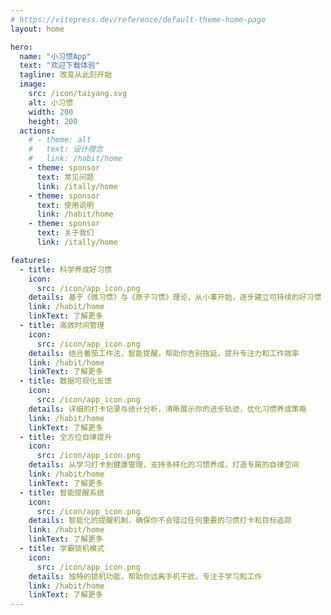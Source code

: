 ```yaml
---
# https://vitepress.dev/reference/default-theme-home-page
layout: home

hero:
  name: "小习惯App"
  text: "欢迎下载体验"
  tagline: 改变从此刻开始
  image:
    src: /icon/taiyang.svg
    alt: 小习惯
    width: 200
    height: 200
  actions:
    # - theme: alt
    #   text: 设计理念
    #   link: /habit/home
    - theme: sponsor
      text: 常见问题
      link: /itally/home
    - theme: sponsor
      text: 使用说明
      link: /habit/home
    - theme: sponsor
      text: 关于我们
      link: /itally/home

features:
  - title: 科学养成好习惯
    icon:
      src: /icon/app_icon.png
    details: 基于《微习惯》与《原子习惯》理论，从小事开始，逐步建立可持续的好习惯
    link: /habit/home
    linkText: 了解更多
  - title: 高效时间管理
    icon:
      src: /icon/app_icon.png
    details: 结合番茄工作法，智能提醒，帮助你告别拖延，提升专注力和工作效率
    link: /habit/home
    linkText: 了解更多
  - title: 数据可视化反馈
    icon:
      src: /icon/app_icon.png
    details: 详细的打卡记录与统计分析，清晰展示你的进步轨迹，优化习惯养成策略
    link: /habit/home
    linkText: 了解更多
  - title: 全方位自律提升
    icon:
      src: /icon/app_icon.png
    details: 从学习打卡到健康管理，支持多样化的习惯养成，打造专属的自律空间
    link: /habit/home
    linkText: 了解更多
  - title: 智能提醒系统
    icon:
      src: /icon/app_icon.png
    details: 智能化的提醒机制，确保你不会错过任何重要的习惯打卡和目标追踪
    link: /habit/home
    linkText: 了解更多
  - title: 学霸锁机模式
    icon:
      src: /icon/app_icon.png
    details: 独特的锁机功能，帮助你远离手机干扰，专注于学习和工作
    link: /habit/home
    linkText: 了解更多
---
```


